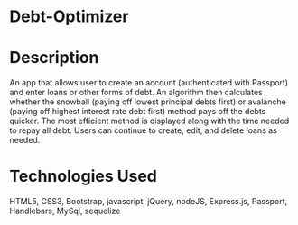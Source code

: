 # Debt-Optimizer

# Description
An app that allows user to create an account (authenticated with Passport) and enter loans or other forms of debt. An algorithm then calculates whether the snowball (paying off lowest principal debts first) or avalanche (paying off highest interest rate debt first) method pays off the debts quicker. The most efficient method is displayed along with the time needed to repay all debt. Users can continue to create, edit, and delete loans as needed. 

# Technologies Used
HTML5, CSS3, Bootstrap, javascript, jQuery, nodeJS, Express.js, Passport, Handlebars, MySql, sequelize
